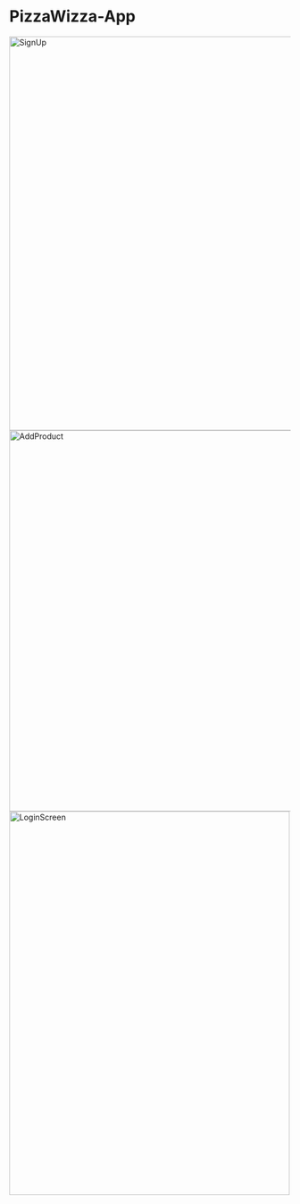 ﻿# PizzaWizza-App
<img width="570" height="705" alt="SignUp" src="https://github.com/user-attachments/assets/caa89903-7547-4dfe-9861-71083715168a" />
<img width="617" height="682" alt="AddProduct" src="https://github.com/user-attachments/assets/8f96e6b3-0778-4e79-9bfa-34d3d108bda0" />
<img width="502" height="687" alt="LoginScreen" src="https://github.com/user-attachments/assets/410960b9-f8c2-4fd6-9944-6e643db879a1" />
